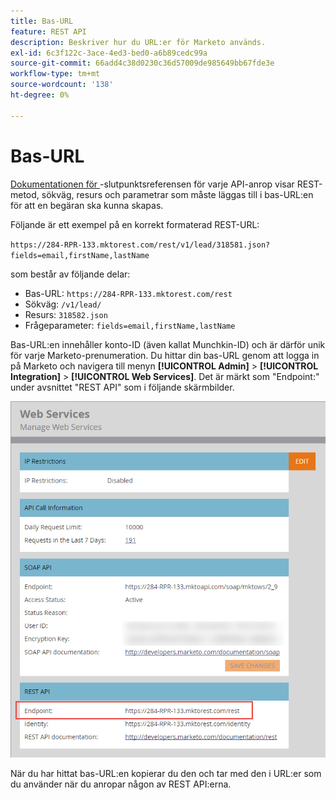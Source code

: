 ```yaml
---
title: Bas-URL
feature: REST API
description: Beskriver hur du URL:er för Marketo används.
exl-id: 6c3f122c-3ace-4ed3-bed0-a6b89cedc99a
source-git-commit: 66add4c38d0230c36d57009de985649bb67fde3e
workflow-type: tm+mt
source-wordcount: '138'
ht-degree: 0%

---
```


# Bas-URL

[Dokumentationen för ](endpoint-reference.md)-slutpunktsreferensen för varje API-anrop visar REST-metod, sökväg, resurs och parametrar som måste läggas till i bas-URL:en för att en begäran ska kunna skapas.

Följande är ett exempel på en korrekt formaterad REST-URL:

`https://284-RPR-133.mktorest.com/rest/v1/lead/318581.json?fields=email,firstName,lastName`

som består av följande delar:

- Bas-URL: `https://284-RPR-133.mktorest.com/rest`
- Sökväg: `/v1/lead/`
- Resurs: `318582.json`
- Frågeparameter: `fields=email,firstName,lastName`

Bas-URL:en innehåller konto-ID (även kallat Munchkin-ID) och är därför unik för varje Marketo-prenumeration. Du hittar din bas-URL genom att logga in på Marketo och navigera till menyn **[!UICONTROL Admin]** > **[!UICONTROL Integration]** > **[!UICONTROL Web Services]**. Det är märkt som &quot;Endpoint:&quot; under avsnittet &quot;REST API&quot; som i följande skärmbilder.

![Bas-URL-slutpunkt för webbtjänster](assets/rest-api-base-url-web-services.png)

När du har hittat bas-URL:en kopierar du den och tar med den i URL:er som du använder när du anropar någon av REST API:erna.
